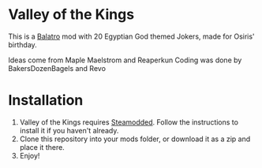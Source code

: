 # Valley of the Kings

This is a [Balatro](https://www.playbalatro.com/) mod with 20 Egyptian God themed Jokers, made for Osiris' birthday.

Ideas come from Maple Maelstrom and Reaperkun
Coding was done by BakersDozenBagels and Revo

# Installation

1. Valley of the Kings requires [Steamodded](https://github.com/Steamodded/smods). Follow the instructions to install it if you haven't already.
2. Clone this repository into your mods folder, or download it as a zip and place it there.
3. Enjoy!
